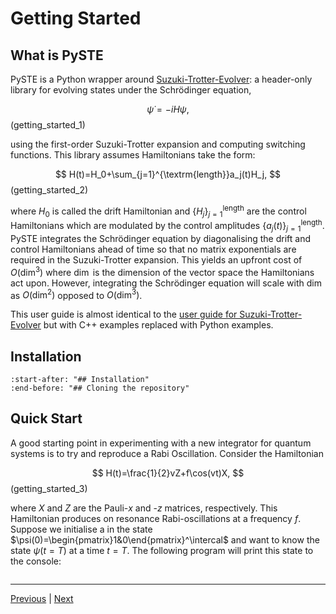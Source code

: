 # Getting Started

## What is PySTE

PySTE is a Python wrapper around [Suzuki-Trotter-Evolver](https://github.com/Christopher-K-Long/Suzuki-Trotter-Evolver): a header-only library for evolving states under the Schrödinger equation,

$$
\dot\psi=-iH\psi,
$$(getting_started_1)

using the first-order Suzuki-Trotter expansion and computing switching functions. This library assumes Hamiltonians take the form:

$$
H(t)=H_0+\sum_{j=1}^{\textrm{length}}a_j(t)H_j,
$$(getting_started_2)

where $H_0$ is called the drift Hamiltonian and $\left\{H_j\right\}_{j=1}^{\textrm{length}}$ are the control Hamiltonians which are modulated by the control amplitudes $\left\{a_j(t)\right\}_{j=1}^{\textrm{length}}$.
PySTE integrates the Schrödinger equation by diagonalising the drift and control
Hamiltonians ahead of time so that no matrix exponentials are required in the Suzuki-Trotter expansion. This
yields an upfront cost of $O(\dim^3)$ where $\dim$ is the dimension of the vector space the Hamiltonians act upon. However, integrating the Schrödinger equation will scale with $\dim$ as $O(\dim^2)$ opposed to $O(\dim^3)$.

This user guide is almost identical to the [user guide for Suzuki-Trotter-Evolver](https://suzuki-trotter-evolver.readthedocs.io/en/latest/user_guide) but with C++ examples replaced with Python examples. 

## Installation

```{include} ../../README.md
:start-after: "## Installation"
:end-before: "## Cloning the repository"
```

## Quick Start

A good starting point in experimenting with a new integrator for quantum systems is to try and reproduce a Rabi Oscillation. Consider the Hamiltonian

$$
H(t)=\frac{1}{2}vZ+f\cos(vt)X,
$$(getting_started_3)

where $X$ and $Z$ are the Pauli-$x$ and -$z$ matrices, respectively. This Hamiltonian produces on resonance Rabi-oscillations at a frequency $f$. Suppose we initialise a in the state $\psi(0)=\begin{pmatrix}1&0\end{pmatrix}^\intercal$ and want to know the state $\psi(t=T)$ at a time $t=T$. The following program will print this state to the console:

```{literalinclude} ../../examples/Rabi_oscillation.py
```

---
[Previous](overview.md) | [Next](state_vector_evolution.md)